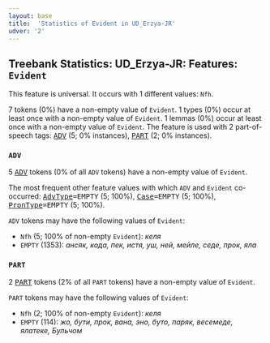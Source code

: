 ```yaml
---
layout: base
title:  'Statistics of Evident in UD_Erzya-JR'
udver: '2'
---
```


## Treebank Statistics: UD_Erzya-JR: Features: `Evident`

This feature is universal.
It occurs with 1 different values: `Nfh`.

7 tokens (0%) have a non-empty value of `Evident`.
1 types (0%) occur at least once with a non-empty value of `Evident`.
1 lemmas (0%) occur at least once with a non-empty value of `Evident`.
The feature is used with 2 part-of-speech tags: <tt><a href="myv_jr-pos-ADV.html">ADV</a></tt> (5; 0% instances), <tt><a href="myv_jr-pos-PART.html">PART</a></tt> (2; 0% instances).

### `ADV`

5 <tt><a href="myv_jr-pos-ADV.html">ADV</a></tt> tokens (0% of all `ADV` tokens) have a non-empty value of `Evident`.

The most frequent other feature values with which `ADV` and `Evident` co-occurred: <tt><a href="myv_jr-feat-AdvType.html">AdvType</a></tt><tt>=EMPTY</tt> (5; 100%), <tt><a href="myv_jr-feat-Case.html">Case</a></tt><tt>=EMPTY</tt> (5; 100%), <tt><a href="myv_jr-feat-PronType.html">PronType</a></tt><tt>=EMPTY</tt> (5; 100%).

`ADV` tokens may have the following values of `Evident`:

* `Nfh` (5; 100% of non-empty `Evident`): <em>келя</em>
* `EMPTY` (1353): <em>ансяк, кода, пек, истя, уш, ней, мейле, седе, прок, яла</em>

### `PART`

2 <tt><a href="myv_jr-pos-PART.html">PART</a></tt> tokens (2% of all `PART` tokens) have a non-empty value of `Evident`.

`PART` tokens may have the following values of `Evident`:

* `Nfh` (2; 100% of non-empty `Evident`): <em>келя</em>
* `EMPTY` (114): <em>жо, бути, прок, вана, эно, буто, паряк, весемеде, ялатеке, Бульчом</em>

